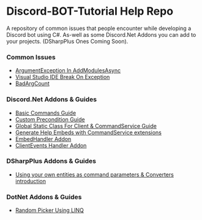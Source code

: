 # Discord-BOT-Tutorial Help Repo
A repository of common issues that people encounter while developing a Discord bot using C#.
As-well as some Discord.Net Addons you can add to your projects. (DSharpPlus Ones Coming Soon).

### Common Issues

- [ArgumentException In AddModulesAsync](Issues/ArgumentExceptionAddModulesAsync.md)
- [Visual Studio IDE Break On Exception](Issues/VisualStudioBreakOnException.md)
- [BadArgCount](Issues/BadArgCount.md)

### Discord.Net Addons & Guides

- [Basic Commands Guide](Discord.Net-Addons/BasicCommands/)
- [Custom Precondition Guide](Discord.Net-Addons/CustomPreconditions)
- [Global Static Class For Client & CommandService Guide](Discord.Net-Addons/GlobalStatic)
- [Generate Help Embeds with CommandService extensions](https://github.com/Charly6596/Discord.Addons.CommandsExtension)
- [EmbedHandler Addon](Discord.Net-Addons/EmbedHandler/)
- [ClientEvents Handler Addon](Discord.Net-Addons/DiscordClientEvents)


### DSharpPlus Addons & Guides

- [Using your own entities as command parameters & Converters introduction](https://github.com/Charly6596/DSharpConverterExample)

### DotNet Addons & Guides

- [Random Picker Using LINQ](DotNet-Addons/PickRandomLINQ.cs)